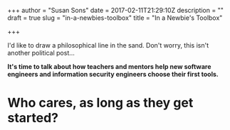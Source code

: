 +++
author = "Susan Sons"
date = 2017-02-11T21:29:10Z
description = ""
draft = true
slug = "in-a-newbies-toolbox"
title = "In a Newbie's Toolbox"

+++

I'd like to draw a philosophical line in the sand.  Don't worry, this isn't another political post...

**It's time to talk about how teachers and mentors help new software engineers and information security engineers choose their first tools.**

# Who cares, as long as they get started?

